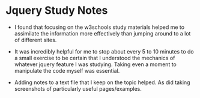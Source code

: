 # Jquery Study Notes

* I found that focusing on the w3schools study materials helped me to assimilate the information more effectively than jumping around to a lot of different sites.

* It was incredibly helpful for me to stop about every 5 to 10 minutes to do a small exercise to be certain that I understood the mechanics of whatever jquery feature I was studying. Taking even a moment to manipulate the code myself was essential.

* Adding notes to a text file that I keep on the topic helped. As did taking screenshots of particularly useful pages/examples.